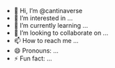 - 👋 Hi, I’m @cantinaverse
- 👀 I’m interested in ...
- 🌱 I’m currently learning ...
- 💞️ I’m looking to collaborate on ...
- 📫 How to reach me ...
- 😄 Pronouns: ...
- ⚡ Fun fact: ...

<!---
cantinaverse/cantinaverse is a ✨ special ✨ repository because its `README.md` (this file) appears on your GitHub profile.
You can click the Preview link to take a look at your changes.
--->
